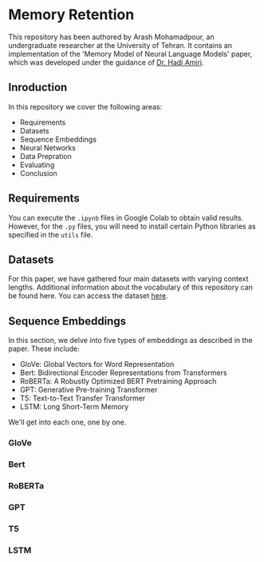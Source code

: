 # Memory Retention

This repository has been authored by Arash Mohamadpour, an undergraduate researcher at the University of Tehran. It contains an implementation of the 'Memory Model of Neural Language Models' paper, which was developed under the guidance of [Dr. Hadi Amiri](https://www.uml.edu/sciences/computer-science/people/amiri-hadi.aspx).

## Inroduction

In this repository we cover the following areas:

- Requirements
- Datasets
- Sequence Embeddings
- Neural Networks
- Data Prepration
- Evaluating
- Conclusion

## Requirements
You can execute the `.ipynb` files in Google Colab to obtain valid results. However, for the `.py` files, you will need to install certain Python libraries as specified in the `utils` file.

## Datasets
For this paper, we have gathered four main datasets with varying context lengths. Additional information about the vocabulary of this repository can be found here.
You can access the dataset [here](https://drive.google.com/drive/folders/1Nwje2HuTbQwu3_7s4zeQaeS_gt85punS?usp=sharing).


## Sequence Embeddings
In this section, we delve into five types of embeddings as described in the paper.
These include:
- GloVe: Global Vectors for Word Representation
- Bert: Bidirectional Encoder Representations from Transformers
- RoBERTa: A Robustly Optimized BERT Pretraining Approach
- GPT: Generative Pre-training Transformer
- T5: Text-to-Text Transfer Transformer
- LSTM: Long Short-Term Memory

We'll get into each one, one by one.

### GloVe
### Bert
### RoBERTa
### GPT
### T5
### LSTM


